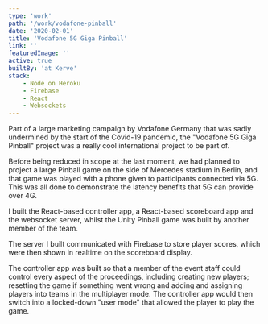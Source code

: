 ```yaml
---
type: 'work'
path: '/work/vodafone-pinball'
date: '2020-02-01'
title: 'Vodafone 5G Giga Pinball'
link: ''
featuredImage: ''
active: true
builtBy: 'at Kerve'
stack:
    - Node on Heroku
    - Firebase
    - React
    - Websockets
---
```


Part of a large marketing campaign by Vodafone Germany that was sadly undermined by the start of the Covid-19 pandemic, the "Vodafone 5G Giga Pinball" project was a really cool international project to be part of.

Before being reduced in scope at the last moment, we had planned to project a large Pinball game on the side of Mercedes stadium in Berlin, and that game was played with a phone given to participants connected via 5G. This was all done to demonstrate the latency benefits that 5G can provide over 4G.

I built the React-based controller app, a React-based scoreboard app and the websocket server, whilst the Unity Pinball game was built by another member of the team.

The server I built communicated with Firebase to store player scores, which were then shown in realtime on the scoreboard display.

The controller app was built so that a member of the event staff could control every aspect of the proceedings, including creating new players; resetting the game if something went wrong and adding and assigning players into teams in the multiplayer mode. The controller app would then switch into a locked-down "user mode" that allowed the player to play the game.
